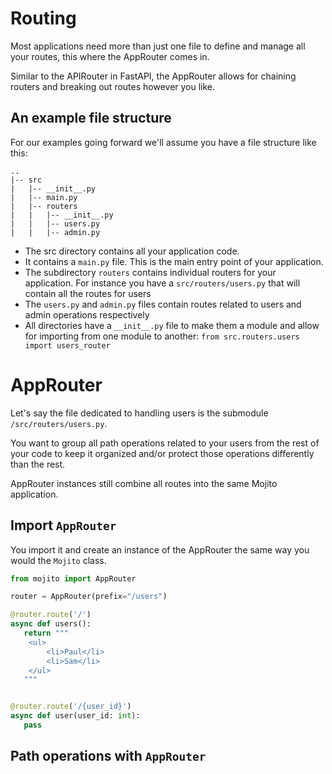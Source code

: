 # Routing

Most applications need more than just one file to define and manage all your routes, this where the AppRouter comes in.

Similar to the APIRouter in FastAPI, the AppRouter allows for chaining routers and breaking out routes however you like. 

## An example file structure
For our examples going forward we'll assume you have a file structure like this:
```
..
|-- src
|	|-- __init__.py
|	|-- main.py
|	|-- routers
|	|	|-- __init__.py
|	|	|-- users.py
|	|	|-- admin.py
```

* The src directory contains all your application code.
* It contains a `main.py` file. This is the main entry point of your application.
* The subdirectory `routers` contains individual routers for your application. For instance you have a `src/routers/users.py` that will contain all the routes for users
* The `users.py` and `admin.py` files contain routes related to users and admin operations respectively
* All directories have a `__init__.py` file to make them a module and allow for importing from one module to another: `from src.routers.users import users_router`


# AppRouter
Let's say the file dedicated to handling users is the submodule `/src/routers/users.py`.

You want to group all path operations related to your users from the rest of your code to keep it organized and/or protect those operations differently than the rest.

AppRouter instances still combine all routes into the same Mojito application.

## Import `AppRouter`
You import it and create an instance of the AppRouter the same way you would the `Mojito` class.
```py title="src/routers/users.py"
from mojito import AppRouter

router = AppRouter(prefix="/users")

@router.route('/')
async def users():
   return """
	<ul>
		<li>Paul</li>
		<li>Sam</li>
	</ul>
   """


@router.route('/{user_id}')
async def user(user_id: int):
   pass
```

## Path operations with `AppRouter`
